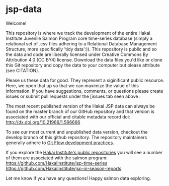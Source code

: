 # jsp-data

Welcome!

This repository is where we track the development of the entire Hakai Institute Juvenile Salmon Program core time-series database (simply a relational set of .csv files adhering to a Relational Database Management Structure, more specifically 'tidy data':)). This repository is public and so the data and code are liberally licensed under Creative Commons By Attribution 4.0 (CC BY4) license. Download the data files you'd like or clone this Git repository and copy the data to your computer but please attribute (see CITATION). 

Please us these data for good. They represent a siginificant public resource. Here, we open that up so that we can maximize the value of this information. If you have suggestions, comments, or questions please create issues or submit pull requests under the [issues tab seen above . 

The most recent published version of the Hakai JSP data can always be found on the master branch of our GitHub repository and that version is associated with our official and citable metadata record doi: http://dx.doi.org/10.21966/1.566666

To see our most current and unpublished data version, checkout the develop branch of this github repository. The repository maintainers generally adhere to [Git Flow development practices](https://www.atlassian.com/git/tutorials/comparing-workflows/gitflow-workflow).

If you explore the [Hakai Institute's public repositories](https://github.com/HakaiInstitute) you will see a number of them are associated with the salmon program:
https://github.com/HakaiInstitute/jsp-time-series
https://github.com/HakaiInstitute/jsp-in-season-reports

Let me know if you have any questions!
Happy salmon data exploring.

